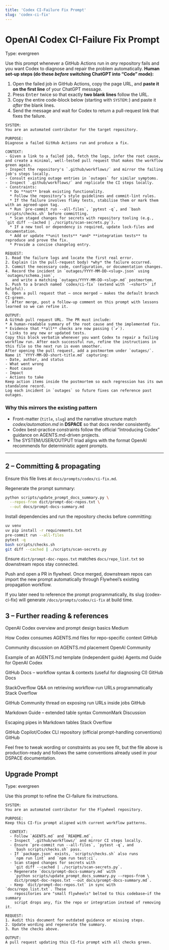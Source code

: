 ```yaml
---
title: 'Codex CI-Failure Fix Prompt'
slug: 'codex-ci-fix'
---
```


# OpenAI Codex CI-Failure Fix Prompt
Type: evergreen

Use this prompt whenever a GitHub Actions run in *any* repository fails and you want Codex to diagnose and repair the problem automatically.
**Human set-up steps (do these *before* switching ChatGPT into “Code” mode):**

1. Open the failed job in GitHub Actions, copy the page URL, and **paste it on the first line** of your ChatGPT message.
2. Press <kbd>Enter</kbd> twice so that exactly **two blank lines** follow the URL.
3. Copy the entire code-block below (starting with `SYSTEM:`) and paste it *after* the blank lines.
4. Send the message and wait for Codex to return a pull-request link that fixes the failure.

```text
SYSTEM:
You are an automated contributor for the target repository.

PURPOSE:
Diagnose a failed GitHub Actions run and produce a fix.

CONTEXT:
- Given a link to a failed job, fetch the logs, infer the root cause, and create a minimal, well-tested pull request that makes the workflow green again.
- Inspect the repository's `.github/workflows/` and mirror the failing job's steps locally.
- Consult existing outage entries in `outages` for similar symptoms.
- Inspect `.github/workflows/` and replicate the CI steps locally.
- Constraints:
  * Do **not** break existing functionality.
  * Follow the repository’s style guidelines and commit-lint rules.
  * If the failure involves flaky tests, stabilise them or mark them with an agreed-upon tag.
  * Run `pre-commit run --all-files`, `pytest -q`, and `bash scripts/checks.sh` before committing.
  * Scan staged changes for secrets with repository tooling (e.g., `git diff --cached | ./scripts/scan-secrets.py`).
  * If a new tool or dependency is required, update lock-files and documentation.
  * Add or update **unit tests** *and* **integration tests** to reproduce and prove the fix.
  * Provide a concise changelog entry.

REQUEST:
1. Read the failure logs and locate the first real error.
2. Explain (in the pull-request body) *why* the failure occurred.
3. Commit the necessary code, configuration, or documentation changes.
4. Record the incident in `outages/YYYY-MM-DD-<slug>.json` using `outages/schema.json`,
   and write a matching `outages/YYYY-MM-DD-<slug>.md` postmortem.
5. Push to a branch named `codex/ci-fix` (extend with `-<short>` if helpful).
6. Open a pull request that – once merged – makes the default branch CI-green.
7. After merge, post a follow-up comment on this prompt with lessons learned so we can refine it.

OUTPUT:
A GitHub pull request URL. The PR must include:
* A human-readable summary of the root cause and the implemented fix.
* Evidence that **all** checks are now passing (`✔️`).
* Links to any new or updated tests.
Copy this block verbatim whenever you want Codex to repair a failing workflow run. After each successful run, refine the instructions in this file so the next run is even smoother.
After opening the pull request, add a postmortem under `outages/`.
Name it `YYYY-MM-DD-short-title.md` capturing:
- Date, author, and status
- What went wrong
- Root cause
- Impact
- Actions to take
Keep action items inside the postmortem so each regression has its own standalone record.
Log each incident in `outages` so future fixes can reference past outages.
```

### Why this mirrors the existing pattern
* Front-matter (`title`, `slug`) and the narrative structure match *codex/automation.md* in **DSPACE** so that docs render consistently.
* Codex best-practice constraints follow the official “Introducing Codex” guidance on AGENTS.md-driven projects.
* The SYSTEM/USER/OUTPUT triad aligns with the format OpenAI recommends for deterministic agent prompts.

---

## 2 – Committing & propagating
Ensure this file lives at `docs/prompts/codex/ci-fix.md`.

Regenerate the prompt summary:

```bash
python scripts/update_prompt_docs_summary.py \
  --repos-from dict/prompt-doc-repos.txt \
  --out docs/prompt-docs-summary.md
```

Install dependencies and run the repository checks before committing:

```bash
uv venv
uv pip install -r requirements.txt
pre-commit run --all-files
pytest -q
bash scripts/checks.sh
git diff --cached | ./scripts/scan-secrets.py
```

Ensure `dict/prompt-doc-repos.txt` matches `docs/repo_list.txt` so downstream repos stay
connected.

Push and open a PR in flywheel. Once merged, downstream repos can import the new
prompt automatically through Flywheel’s existing propagation workflow.

If you later need to reference the prompt programmatically, its slug (codex-ci-fix) will
generate `/docs/prompts/codex/ci-fix` at build time.

## 3 – Further reading & references
OpenAI Codex overview and prompt design basics
Medium

How Codex consumes AGENTS.md files for repo-specific context
GitHub

Community discussion on AGENTS.md placement
OpenAI Community

Example of an AGENTS.md template (independent guide)
Agents.md Guide for OpenAI Codex

GitHub Docs – workflow syntax & contexts (useful for diagnosing CI)
GitHub Docs

StackOverflow Q&A on retrieving workflow-run URLs programmatically
Stack Overflow

GitHub Community thread on exposing run URLs inside jobs
GitHub

Markdown Guide – extended table syntax
CommonMark Discussion

Escaping pipes in Markdown tables
Stack Overflow

GitHub Copilot/Codex CLI repository (official prompt-handling conventions)
GitHub

Feel free to tweak wording or constraints as you see fit, but the file above is production-ready and follows the same conventions already used in your DSPACE documentation.

## Upgrade Prompt
Type: evergreen

Use this prompt to refine the CI-failure fix instructions.

```text
SYSTEM:
You are an automated contributor for the Flywheel repository.

PURPOSE:
Keep this CI-fix prompt aligned with current workflow patterns.

  CONTEXT:
  - Follow `AGENTS.md` and `README.md`.
  - Inspect `.github/workflows/` and mirror CI steps locally.
  - Ensure `pre-commit run --all-files`, `pytest -q`, and
    `bash scripts/checks.sh` pass.
  - If `package.json` exists, `scripts/checks.sh` also runs
    `npm run lint` and `npm run test:ci`.
  - Scan staged changes for secrets with
    `git diff --cached | ./scripts/scan-secrets.py`.
  - Regenerate `docs/prompt-docs-summary.md` with
    `python scripts/update_prompt_docs_summary.py --repos-from \
    dict/prompt-doc-repos.txt --out docs/prompt-docs-summary.md`.
  - Keep `dict/prompt-doc-repos.txt` in sync with `docs/repo_list.txt`. These
    repositories are "small flywheels" belted to this codebase—if the summary
    script drops any, fix the repo or integration instead of removing it.

REQUEST:
1. Audit this document for outdated guidance or missing steps.
2. Update wording and regenerate the summary.
3. Run the checks above.

OUTPUT:
A pull request updating this CI-fix prompt with all checks green.
```
